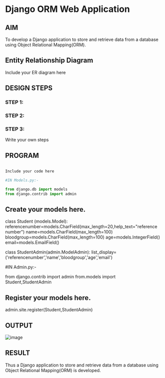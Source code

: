 # Django ORM Web Application

## AIM
To develop a Django application to store and retrieve data from a database using Object Relational Mapping(ORM).

## Entity Relationship Diagram

Include your ER diagram here

## DESIGN STEPS

### STEP 1:

### STEP 2:

### STEP 3:

Write your own steps

## PROGRAM
```python

Include your code here

#IN Models.py:-

from django.db import models
from django.contrib import admin
```
## Create your models here.
class Student (models.Model): referencenumber=models.CharField(max_length=20,help_text="reference number") name=models.CharField(max_length=100) bloodgroup=models.CharField(max_length=100) age=models.IntegerField() email=models.EmailField()

class StudentAdmin(admin.ModelAdmin): list_display=('referencenumber','name','bloodgroup','age','email')

#IN Admin.py:-

from django.contrib import admin from.models import Student,StudentAdmin

## Register your models here.
admin.site.register(Student,StudentAdmin)

## OUTPUT
![image](https://github.com/aadhithya15/django-orm-app/assets/121165812/8da4cf6c-d67b-4a67-844b-21752611f1cb)

## RESULT
Thus a Django application to store and retrieve data from a database using Object Relational Mapping(ORM) is developed.
